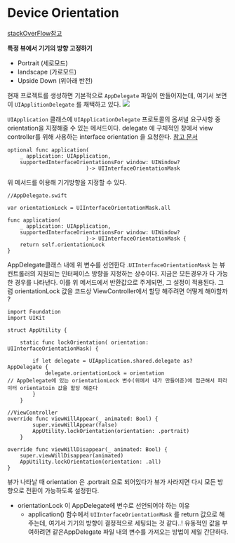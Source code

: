 # Device Orientation

[stackOverFlow참고](https://stackoverflow.com/questions/28938660/how-to-lock-orientation-of-one-view-controller-to-portrait-mode-only-in-swift)

**특정 뷰에서 기기의 방향 고정하기**
- Portrait (세로모드)
- landscape (가로모드)
- Upside Down (위아래 반전)



현재 프로젝트를 생성하면 기본적으로 `AppDelegate` 파일이 만들어지는데, 여기서 보면 이 `UIApplitionDelegate` 를 채택하고 있다.
![](https://i.imgur.com/NRTUVyn.png)

`UIApplication` 클래스에 `UIApplicationDelegate` 프로토콜의 옵셔널 요구사항 중 orientation을 지정해줄 수 있는 메서드이다. 
delegate 에 구체적인 창에서 view controller를 위해 사용하는 interface orientation 을 요청한다.
[참고 문서](https://developer.apple.com/documentation/uikit/uiapplicationdelegate/1623107-application)
```swift=
optional func application(
    _ application: UIApplication,
    supportedInterfaceOrientationsFor window: UIWindow?
                         )-> UIInterfaceOrientationMask
```
위 메서드를 이용해 기기방향을 지정할 수 있다. 
```swift=
//AppDelegate.swift

var orientationLock = UIInterfaceOrientationMask.all 

func application(
    _ application: UIApplication,
    supportedInterfaceOrientationsFor window: UIWindow?
                         )-> UIInterfaceOrientationMask {
    return self.orientationLock
}
```
AppDelegate클래스 내에 위 변수를 선언한다 .`UIInterfaceOrientationMask` 는 뷰 컨트롤러의 지원되는 인터페이스 방향을 지정하는 상수이다. 지금은 모든경우가 다 가능한 경우를 나타낸다. 이를 위 메서드에서 반환값으로 주게되면, 그 설정이 적용된다. 그럼 orientationLock 값을 코드상 ViewController에서 할당 해주려면 어떻게 해야할까 ?
```swift=
import Foundation
import UIKit

struct AppUtility {
    
    static func lockOrientation( orientation: UIInterfaceOrientationMask) {
        
        if let delegate = UIApplication.shared.delegate as? AppDelegate {
            delegate.orientationLock = orientation
// AppDelegate에 있는 orientationLock 변수(위에서 내가 만들어준)에 접근해서 파라미터 orientatoin 값을 할당 해준다
        }
    }

```

```swift=
//ViewController
override func viewWillAppear(_ animated: Bool) {
        super.viewWillAppear(false)
        AppUtility.lockOrientation(orientation: .portrait)
    }

override func viewWillDisappear(_ animated: Bool) {
    super.viewWillDisappear(animated)
    AppUtility.lockOrientation(orientation: .all)
}
```

뷰가 나타날 때 orientation 은 .portrait 으로 되어있다가 뷰가 사라지면 다시 모든 방향으로 전환이 가능하도록 설정한다.

- orientationLock 이 AppDelegate에 변수로 선언되어야 하는 이유
    - application() 함수에서 `UIInterfaceOrientationMask` 를 return 값으로 해주는데, 여기서 기기의 방향이 결정적으로 세팅되는 것 같다..! 유동적인 값을 부여하려면 같은AppDelegate 파일 내의 변수를 가져오는 방법이 제일 간단하다. 


